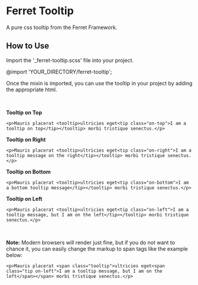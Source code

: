 Ferret Tooltip
==============

A pure css tooltip from the Ferret Framework.



How to Use
---

Import the '_ferret-tooltip.scss' file into your project.

  @import 'YOUR_DIRECTORY/ferret-tooltip';


Once the mixin is imported, you can use the tooltip in your project by adding the appropriate html.
 
<br>

<b>Tooltip on Top</b>

	<p>Mauris placerat <tooltip>ultricies eget<tip class="on-top">I am a tooltip on top</tip></tooltip> morbi tristique senectus.</p>


<b>Tooltip on Right</b>

	<p>Mauris placerat <tooltip>ultricies eget<tip class="on-right">I am a tooltip message on the right</tip></tooltip> morbi tristique senectus.</p>


<b>Tooltip on Bottom</b>

	<p>Mauris placerat <tooltip>ultricies eget<tip class="on-bottom">I am a bottom tooltip message</tip></tooltip> morbi tristique senectus.</p>


<b>Tooltip on Left</b>

	<p>Mauris placerat <tooltip>ultricies eget<tip class="on-left">I am a tooltip message, but I am on the left</tip></tooltip> morbi tristique senectus.</p>

<br>

<b>Note:</b> Modern browsers will render <tooltip> just fine, but if you do not want to chance it, you can easily change the markup to span tags like the example below:

	<p>Mauris placerat <span class="tooltip">ultricies eget<span class="tip on-left">I am a tooltip message, but I am on the left</span></span> morbi tristique senectus.</p>